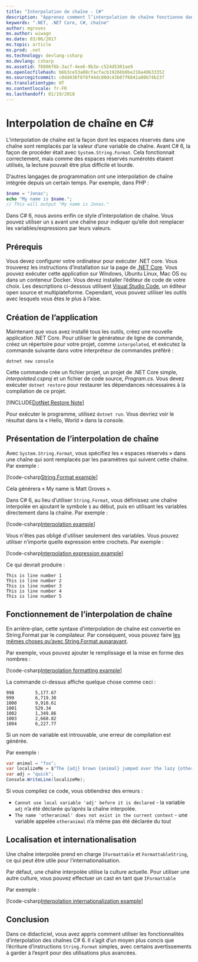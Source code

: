```yaml
---
title: "Interpolation de chaîne - C#"
description: "Apprenez comment l’interpolation de chaîne fonctionne dans C# 6"
keywords: ".NET, .NET Core, C#, chaîne"
author: mgroves
ms.author: wiwagn
ms.date: 03/06/2017
ms.topic: article
ms.prod: .net
ms.technology: devlang-csharp
ms.devlang: csharp
ms.assetid: f8806f6b-3ac7-4ee6-9b3e-c524d5301ae9
ms.openlocfilehash: b6b3ce53a08cfacfacb19266b0be216a40633352
ms.sourcegitcommit: c0dd436f6f8f44dc80dc43b07f6841a00b74b23f
ms.translationtype: HT
ms.contentlocale: fr-FR
ms.lasthandoff: 01/19/2018
---
```

# <a name="string-interpolation-in-c"></a>Interpolation de chaîne en C# #

L’interpolation de chaîne est la façon dont les espaces réservés dans une chaîne sont remplacés par la valeur d’une variable de chaîne. Avant C# 6, la façon de procéder était avec `System.String.Format`. Cela fonctionnait correctement, mais comme des espaces réservés numérotés étaient utilisés, la lecture pouvait être plus difficile et lourde.

D’autres langages de programmation ont une interpolation de chaîne intégrée depuis un certain temps. Par exemple, dans PHP :

```php
$name = "Jonas";
echo "My name is $name.";
// This will output "My name is Jonas."
```

Dans C# 6, nous avons enfin ce style d’interpolation de chaîne. Vous pouvez utiliser un `$` avant une chaîne pour indiquer qu’elle doit remplacer les variables/expressions par leurs valeurs.

## <a name="prerequisites"></a>Prérequis
Vous devez configurer votre ordinateur pour exécuter .NET core. Vous trouverez les instructions d’installation sur la page de [.NET Core](https://www.microsoft.com/net/core).
Vous pouvez exécuter cette application sur Windows, Ubuntu Linux, Mac OS ou dans un conteneur Docker. Vous devez installer l’éditeur de code de votre choix. Les descriptions ci-dessous utilisent [Visual Studio Code](https://code.visualstudio.com/), un éditeur open source et multiplateforme. Cependant, vous pouvez utiliser les outils avec lesquels vous êtes le plus à l’aise.

## <a name="create-the-application"></a>Création de l’application

Maintenant que vous avez installé tous les outils, créez une nouvelle application .NET Core. Pour utiliser le générateur de ligne de commande, créez un répertoire pour votre projet, comme `interpolated`, et exécutez la commande suivante dans votre interpréteur de commandes préféré :

```
dotnet new console
```

Cette commande crée un fichier projet, un projet de .NET Core simple, *interpolated.csproj* et un fichier de code source, *Program.cs*. Vous devez exécuter `dotnet restore` pour restaurer les dépendances nécessaires à la compilation de ce projet.

[!INCLUDE[DotNet Restore Note](~/includes/dotnet-restore-note.md)]

Pour exécuter le programme, utilisez `dotnet run`. Vous devriez voir le résultat dans la « Hello, World » dans la console.



## <a name="intro-to-string-interpolation"></a>Présentation de l’interpolation de chaîne

Avec `System.String.Format`, vous spécifiez les « espaces réservés » dans une chaîne qui sont remplacés par les paramètres qui suivent cette chaîne. Par exemple :

[!code-csharp[String.Format example](../../../samples/snippets/csharp/new-in-6/string-interpolation.cs#StringFormatExample)]  

Cela générera « My name is Matt Groves ».

Dans C# 6, au lieu d’utiliser `String.Format`, vous définissez une chaîne interpolée en ajoutant le symbole `$` au début, puis en utilisant les variables directement dans la chaîne. Par exemple :

[!code-csharp[Interpolation example](../../../samples/snippets/csharp/new-in-6/string-interpolation.cs#InterpolationExample)]  

Vous n'êtes pas obligé d'utiliser seulement des variables. Vous pouvez utiliser n’importe quelle expression entre crochets. Par exemple :

[!code-csharp[Interpolation expression example](../../../samples/snippets/csharp/new-in-6/string-interpolation.cs#InterpolationExpressionExample)]  

Ce qui devrait produire :

```
This is line number 1
This is line number 2
This is line number 3
This is line number 4
This is line number 5
```

## <a name="how-string-interpolation-works"></a>Fonctionnement de l’interpolation de chaîne

En arrière-plan, cette syntaxe d’interpolation de chaîne est convertie en String.Format par le compilateur. Par conséquent, vous pouvez faire [les mêmes choses qu’avec String.Format auparavant](https://msdn.microsoft.com/library/dwhawy9k(v=vs.110).aspx).

Par exemple, vous pouvez ajouter le remplissage et la mise en forme des nombres :

[!code-csharp[Interpolation formatting example](../../../samples/snippets/csharp/new-in-6/string-interpolation.cs#InterpolationFormattingExample)]  

La commande ci-dessus affiche quelque chose comme ceci :

```
998        5,177.67
999        6,719.30
1000       9,910.61
1001       529.34
1002       1,349.86
1003       2,660.82
1004       6,227.77
```

Si un nom de variable est introuvable, une erreur de compilation est générée.

Par exemple :

```csharp
var animal = "fox";
var localizeMe = $"The {adj} brown {animal} jumped over the lazy {otheranimal}";
var adj = "quick";
Console.WriteLine(localizeMe);
```

Si vous compilez ce code, vous obtiendrez des erreurs :
 
* `Cannot use local variable 'adj' before it is declared` - la variable `adj` n’a été déclarée *qu’après* la chaîne interpolée.
* `The name 'otheranimal' does not exist in the current context` - une variable appelée `otheranimal` n’a même pas été déclarée du tout

## <a name="localization-and-internationalization"></a>Localisation et internationalisation

Une chaîne interpolée prend en charge `IFormattable` et `FormattableString`, ce qui peut être utile pour l’internationalisation.

Par défaut, une chaîne interpolée utilise la culture actuelle. Pour utiliser une autre culture, vous pouvez effectuer un cast en tant que `IFormattable`

Par exemple :

[!code-csharp[Interpolation internationalization example](../../../samples/snippets/csharp/new-in-6/string-interpolation.cs#InterpolationInternationalizationExample)]  

## <a name="conclusion"></a>Conclusion 

Dans ce didacticiel, vous avez appris comment utiliser les fonctionnalités d’interpolation des chaînes C# 6. Il s’agit d’un moyen plus concis que l’écriture d’instructions `String.Format` simples, avec certains avertissements à garder à l’esprit pour des utilisations plus avancées.
